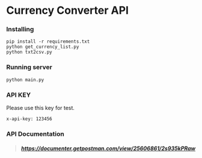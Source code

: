 # Currency Converter API
### Installing
> 
```
pip install -r requirements.txt
python get_currency_list.py
python txt2csv.py
```

### Running server
>
```
python main.py
```
### API KEY
Please use this key for test.
```
x-api-key: 123456
```
### API Documentation
> ##### https://documenter.getpostman.com/view/25606861/2s935kPRaw
